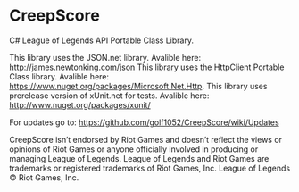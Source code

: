 CreepScore
==========

C# League of Legends API Portable Class Library.

This library uses the JSON.net library. Avalible here: http://james.newtonking.com/json
This library uses the HttpClient Portable Class library. Avalible here: https://www.nuget.org/packages/Microsoft.Net.Http.
This library uses prerelease version of xUnit.net for tests. Avalible here: http://www.nuget.org/packages/xunit/

For updates go to: https://github.com/golf1052/CreepScore/wiki/Updates

CreepScore isn’t endorsed by Riot Games and doesn’t reflect the views or opinions of Riot Games or anyone officially involved in producing or managing League of Legends. League of Legends and Riot Games are trademarks or registered trademarks of Riot Games, Inc. League of Legends © Riot Games, Inc.
